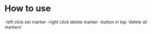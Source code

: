 # How to use

-left click set marker
-right click delete marker
-button in top 'delete all markers'

